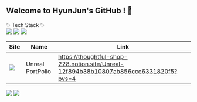 ## Welcome to HyunJun's GitHub ! 👋

✨ Tech Stack ✨ <br>
  <img src="https://img.shields.io/badge/Unreal-20232a.svg?style=for-the-badge&logo=Unreal Engine&logoColor=#0E1128" /> <img src="https://img.shields.io/badge/Blueprint-20232a.svg?style=for-the-badge&logo=blueprint&logoColor=#137CBD" /> <img src="https://img.shields.io/badge/C++-20232a.svg?style=for-the-badge&logo=cplusplus&logoColor=#00599C" />

Site|Name|Link|
---|---| ---| 
<img src="https://img.shields.io/badge/Notion-20232a.svg?style=for-the-badge&logo=notion&logoColor=#000000" />  |Unreal PortPolio| https://thoughtful-shop-228.notion.site/Unreal-12f894b38b10807ab856cce6331820f5?pvs=4

<img src="https://github-readme-stats.vercel.app/api?username=IlLa00&show_icons=true&theme=radical" />
<img src="https://github-readme-stats.vercel.app/api/top-langs/?username=IlLa00&layout=compact" />




<!--
**IiLa00/IiLa00** is a ✨ _special_ ✨ repository because its `README.md` (this file) appears on your GitHub profile.

Here are some ideas to get you started:

- 🔭 I’m currently working on ...
- 🌱 I’m currently learning ...
- 👯 I’m looking to collaborate on ...
- 🤔 I’m looking for help with ...
- 💬 Ask me about ...
- 📫 How to reach me: ...
- 😄 Pronouns: ...
- ⚡ Fun fact: ...
-->
